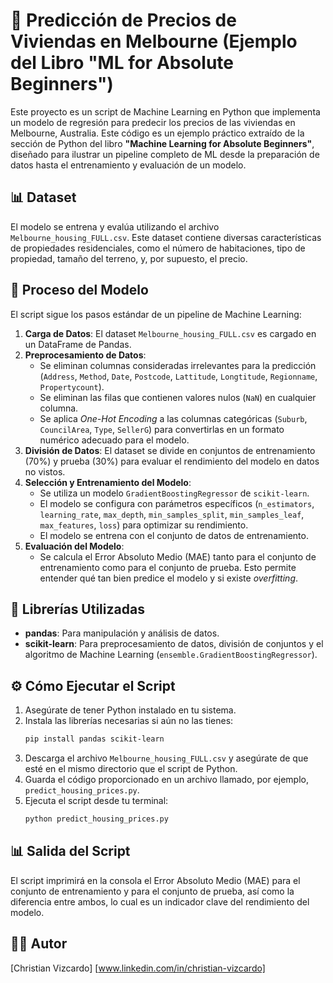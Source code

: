 # 🏡 Predicción de Precios de Viviendas en Melbourne (Ejemplo del Libro "ML for Absolute Beginners")

Este proyecto es un script de Machine Learning en Python que implementa un modelo de regresión para predecir los precios de las viviendas en Melbourne, Australia. Este código es un ejemplo práctico extraído de la sección de Python del libro **"Machine Learning for Absolute Beginners"**, diseñado para ilustrar un pipeline completo de ML desde la preparación de datos hasta el entrenamiento y evaluación de un modelo.

## 📊 Dataset

El modelo se entrena y evalúa utilizando el archivo `Melbourne_housing_FULL.csv`. Este dataset contiene diversas características de propiedades residenciales, como el número de habitaciones, tipo de propiedad, tamaño del terreno, y, por supuesto, el precio.

## 🚀 Proceso del Modelo

El script sigue los pasos estándar de un pipeline de Machine Learning:

1.  **Carga de Datos**: El dataset `Melbourne_housing_FULL.csv` es cargado en un DataFrame de Pandas.
2.  **Preprocesamiento de Datos**:
    * Se eliminan columnas consideradas irrelevantes para la predicción (`Address`, `Method`, `Date`, `Postcode`, `Lattitude`, `Longtitude`, `Regionname`, `Propertycount`).
    * Se eliminan las filas que contienen valores nulos (`NaN`) en cualquier columna.
    * Se aplica *One-Hot Encoding* a las columnas categóricas (`Suburb`, `CouncilArea`, `Type`, `SellerG`) para convertirlas en un formato numérico adecuado para el modelo.
3.  **División de Datos**: El dataset se divide en conjuntos de entrenamiento (70%) y prueba (30%) para evaluar el rendimiento del modelo en datos no vistos.
4.  **Selección y Entrenamiento del Modelo**:
    * Se utiliza un modelo `GradientBoostingRegressor` de `scikit-learn`.
    * El modelo se configura con parámetros específicos (`n_estimators`, `learning_rate`, `max_depth`, `min_samples_split`, `min_samples_leaf`, `max_features`, `loss`) para optimizar su rendimiento.
    * El modelo se entrena con el conjunto de datos de entrenamiento.
5.  **Evaluación del Modelo**:
    * Se calcula el Error Absoluto Medio (MAE) tanto para el conjunto de entrenamiento como para el conjunto de prueba. Esto permite entender qué tan bien predice el modelo y si existe *overfitting*.

## 🐍 Librerías Utilizadas

* **pandas**: Para manipulación y análisis de datos.
* **scikit-learn**: Para preprocesamiento de datos, división de conjuntos y el algoritmo de Machine Learning (`ensemble.GradientBoostingRegressor`).

## ⚙️ Cómo Ejecutar el Script

1.  Asegúrate de tener Python instalado en tu sistema.
2.  Instala las librerías necesarias si aún no las tienes:
    ```bash
    pip install pandas scikit-learn
    ```
3.  Descarga el archivo `Melbourne_housing_FULL.csv` y asegúrate de que esté en el mismo directorio que el script de Python.
4.  Guarda el código proporcionado en un archivo llamado, por ejemplo, `predict_housing_prices.py`.
5.  Ejecuta el script desde tu terminal:
    ```bash
    python predict_housing_prices.py
    ```

## 📊 Salida del Script

El script imprimirá en la consola el Error Absoluto Medio (MAE) para el conjunto de entrenamiento y para el conjunto de prueba, así como la diferencia entre ambos, lo cual es un indicador clave del rendimiento del modelo.

## 🧑‍💻 Autor

[Christian Vizcardo]
[www.linkedin.com/in/christian-vizcardo]